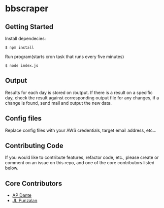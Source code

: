 # bbscraper

## Getting Started

Install dependecies:

```
$ npm install
```

Run program(starts cron task that runs every five minutes)

```
$ node index.js
```

## Output

Results for each day is stored on /output. If there is a result on a specific
day, check the result against corresponding output file for any changes,
if a change is found, send mail and output the new data.


## Config files

Replace config files with your AWS credentials, target email address, etc...

## Contributing Code
If you would like to contribute features, refactor code, etc., please create or comment on an issue on this repo, and one of the core contributors listed below.

## Core Contributors
- [AP Dante](https://github.com/sp-devi)
- [JL Punzalan](https://github.com/yellowemp)
